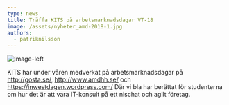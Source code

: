 ```yaml
---
type: news
title: Träffa KITS på arbetsmarknadsdagar VT-18
image: /assets/nyheter_amd-2018-1.jpg
authors:
  - patriknilsson
---
```


![](/assets/nyheter_amd-2018-2.jpg "image-left")

KITS har under våren medverkat på arbetsmarknadsdagar på <http://gosta.se/>, <http://www.amdhh.se/> och <https://inwestdagen.wordpress.com/> Där vi bla har berättat för studenterna om hur det är att vara IT-konsult på ett nischat och agilt företag.
